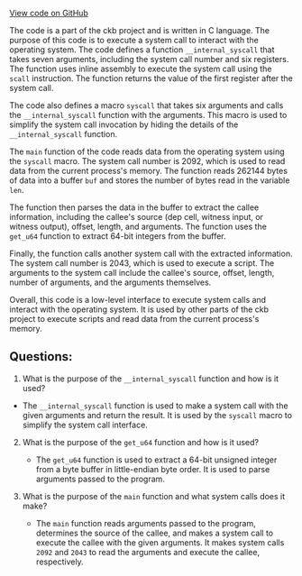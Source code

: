 [View code on GitHub](https://github.com/nervosnetwork/ckb/blob/develop/script/fuzz/programs/exec_caller.c)

The code is a part of the ckb project and is written in C language. The purpose of this code is to execute a system call to interact with the operating system. The code defines a function `__internal_syscall` that takes seven arguments, including the system call number and six registers. The function uses inline assembly to execute the system call using the `scall` instruction. The function returns the value of the first register after the system call.

The code also defines a macro `syscall` that takes six arguments and calls the `__internal_syscall` function with the arguments. This macro is used to simplify the system call invocation by hiding the details of the `__internal_syscall` function.

The `main` function of the code reads data from the operating system using the `syscall` macro. The system call number is 2092, which is used to read data from the current process's memory. The function reads 262144 bytes of data into a buffer `buf` and stores the number of bytes read in the variable `len`.

The function then parses the data in the buffer to extract the callee information, including the callee's source (dep cell, witness input, or witness output), offset, length, and arguments. The function uses the `get_u64` function to extract 64-bit integers from the buffer.

Finally, the function calls another system call with the extracted information. The system call number is 2043, which is used to execute a script. The arguments to the system call include the callee's source, offset, length, number of arguments, and the arguments themselves.

Overall, this code is a low-level interface to execute system calls and interact with the operating system. It is used by other parts of the ckb project to execute scripts and read data from the current process's memory.
## Questions:
 1. What is the purpose of the `__internal_syscall` function and how is it used?
   - The `__internal_syscall` function is used to make a system call with the given arguments and return the result. It is used by the `syscall` macro to simplify the system call interface.

2. What is the purpose of the `get_u64` function and how is it used?
   - The `get_u64` function is used to extract a 64-bit unsigned integer from a byte buffer in little-endian byte order. It is used to parse arguments passed to the program.

3. What is the purpose of the `main` function and what system calls does it make?
   - The `main` function reads arguments passed to the program, determines the source of the callee, and makes a system call to execute the callee with the given arguments. It makes system calls `2092` and `2043` to read the arguments and execute the callee, respectively.
